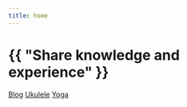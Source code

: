 ```yaml
---
title: home
---
```

# {{ "Share knowledge and experience" }}

<a href="/pages/blog.html">Blog</a>
<a href="/pages/ukulele.html">Ukulele</a>
<a href="/pages/yoga.html">Yoga</a>

